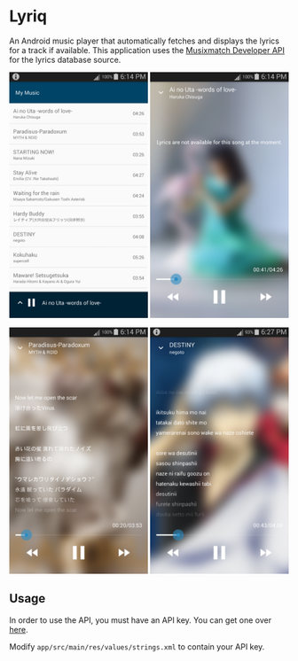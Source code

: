 # Lyriq

An Android music player that automatically fetches and displays the lyrics for a track if available. This application uses the [Musixmatch Developer API](https://developer.musixmatch.com/) for the lyrics database source.

<img src="images/01.png" width="250" alt="Image 1"> <img src="images/02.png" width="250" alt="Image 2">

<img src="images/03.png" width="250" alt="Image 3"> <img src="images/04.png" width="250" alt="Image 4">

## Usage

In order to use the API, you must have an API key. You can get one over [here](https://developer.musixmatch.com/plans).

Modify `app/src/main/res/values/strings.xml` to contain your API key.
